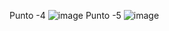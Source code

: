 Punto -4
![image](https://github.com/Ed2610/TallerTU/assets/109422886/f31667ca-1449-4459-bebc-224eb11675ac)
Punto -5
![image](https://github.com/Ed2610/TallerTU/assets/109422886/645c9691-3bdd-4b67-baa7-369c427283d1)
